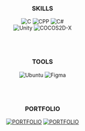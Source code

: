 <div align="center">

### SKILLS

<img alt="C" src ="https://img.shields.io/badge/C-2699E6.svg?&style=for-the-badge&logo=c&logoColor=white"/>
<img alt="CPP" src ="https://img.shields.io/badge/C%2B%2B-1A66CC.svg?&style=for-the-badge&logo=c%2B%2B&&logoColor=white"/>
<img alt="C#" src ="https://img.shields.io/badge/C%23-512BD4.svg?&style=for-the-badge&logo=dotnet&logoColor=white"/>

<br>

<img alt="Unity" src ="https://img.shields.io/badge/Unity 6-0E1128.svg?&style=for-the-badge&logo=Unity&logoColor=white"/>
<img alt="COCOS2D-X" src ="https://img.shields.io/badge/COCOS2dX 4.0-FFBF00.svg?&style=for-the-badge&logo=Cocos&logoColor=black"/>

<br></br>

### TOOLS

<img alt="Ubuntu" src ="https://img.shields.io/badge/Ubuntu-EB5209.svg?&style=for-the-badge&logo=Ubuntu&logoColor=white"/>
<img alt="Figma" src ="https://img.shields.io/badge/Figma-464646.svg?&style=for-the-badge&logo=Figma&logoColor=white"/>

<br></br>

### PORTFOLIO

<a href="https://jxngmin-resume.notion.site/PERSONAL-STATEMENT-15d7c5e83f2580749b41ee6a6d1b41cc?pvs=4"><img alt="PORTFOLIO" src ="https://img.shields.io/badge/Notion-000000.svg?&style=for-the-badge&logo=Notion&logoColor=white"/></a>
<a href="https://velog.io/@jxng-min/posts"><img alt="PORTFOLIO" src ="https://img.shields.io/badge/Velog-4DA768.svg?&style=for-the-badge&logo=Velog&logoColor=white"/></a>
